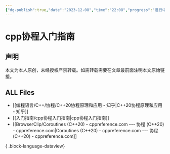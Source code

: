 ```yaml
---
{"dg-publish":true,"date":"2023-12-08","time":"22:08","progress":"进行中","tags":["入门指南","cpp","协程"],"permalink":"/入门指南/cpp协程入门指南/","dgPassFrontmatter":true}
---
```



# cpp协程入门指南


## 声明

本文为本人原创，未经授权严禁转载。如需转载需要在文章最前面注明本文原始链接。




## ALL Files
- [[编程语言/C++/协程/C++20协程原理和应用 - 知乎\|C++20协程原理和应用 - 知乎]]
- [[入门指南/cpp协程入门指南\|cpp协程入门指南]]
- [[BrowserClip/Coroutines (C++20) - cppreference.com --- 协程 (C++20) - cppreference.com\|Coroutines (C++20) - cppreference.com --- 协程 (C++20) - cppreference.com]]

{ .block-language-dataview}